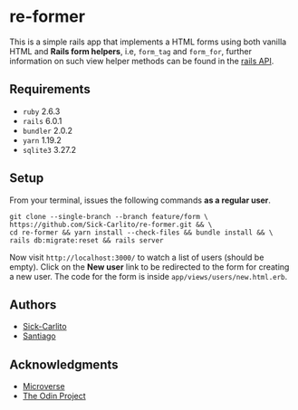 # re-former

This is a simple rails app that implements a HTML forms using both vanilla HTML
and **Rails form helpers**, i.e, `form_tag` and `form_for`, further information on
such view helper methods can be found in the
[rails API](https://api.rubyonrails.org/v6.0.1/classes/ActionView/Helpers/FormHelper.html).

## Requirements

- `ruby` 2.6.3
- `rails` 6.0.1
- `bundler` 2.0.2
- `yarn` 1.19.2
- `sqlite3` 3.27.2

## Setup

From your terminal, issues the following commands **as a regular user**.

```shell
git clone --single-branch --branch feature/form \
https://github.com/Sick-Carlito/re-former.git && \
cd re-former && yarn install --check-files && bundle install && \
rails db:migrate:reset && rails server
```

Now visit `http://localhost:3000/` to watch a list of users (should be empty).
Click on the **New user** link to be redirected to the form for creating a new
user. The code for the form is inside `app/views/users/new.html.erb`.

## Authors

- [Sick-Carlito](https://github.com/Sick-Carlito)
- [Santiago](https://github.com/santiago-rodrig)


## Acknowledgments

- [Microverse](https://www.microverse.org/)
- [The Odin Project](https://www.theodinproject.com/courses/ruby-on-rails/lessons/forms)
